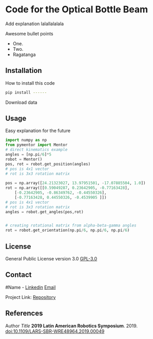 # Code for the Optical Bottle Beam

Add explanation lalallalalala

Awesome bullet points

* One.
* Two.
* Ragatanga

## Installation

How to install this code

```bash
pip install ------
```
Download data

## Usage

Easy explanation for the future

```python
import numpy as np
from pymentor import Mentor
# direct kinematics example
angles = [np.pi/6]*5
robot = Mentor()
pos, rot = robot.get_position(angles)
# pos is 4x1 vector 
# rot is 3x3 rotation matrix
       
pos = np.array([24.21323027, 13.97951501, -17.07885504, 1.0])
rot = np.array([[0.59049287, 0.23642905, -0.77163428],
    [-0.23642905, -0.86349762, -0.44550326],
    [-0.77163428, 0.44550326, -0.4539905 ]])
# pos is 4x1 vector 
# rot is 3x3 rotation matrix
angles = robot.get_angles(pos,rot)


# creating rotational matrix from alpha-beta-gamma angles
rot = robot.get_orientation(np.pi/6, np.pi/6, np.pi/6)
```

## License
General Public License version 3.0 [GPL-3.0](https://choosealicense.com/licenses/gpl-3.0/)

## Contact

#Name - [Linkedin](https://www.linkedin.com/in) [Email](email)

Project Link: [Repository](https://github.com)

## References

Author *Title* **2019 Latin American Robotics Symposium**. 2019.
[doi:10.1109/LARS-SBR-WRE48964.2019.00049](doi:10.1109/LARS-SBR-WRE48964.2019.00049)